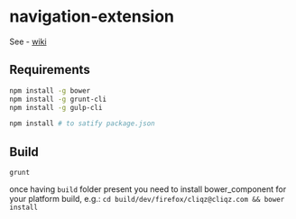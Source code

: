 navigation-extension
====================

See - [wiki](https://github.com/cliqz/navigation-extension/wiki)


## Requirements

```bash
npm install -g bower
npm install -g grunt-cli
npm install -g gulp-cli

npm install # to satify package.json
```

## Build

`grunt`


once having `build` folder present you need to install bower_component for your platform build, e.g.:
`cd build/dev/firefox/cliqz@cliqz.com && bower install`
